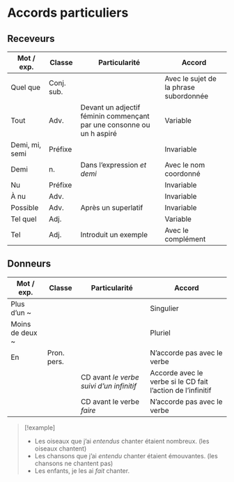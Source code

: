 # Accords particuliers

## Receveurs

| Mot / exp.      | Classe     | Particularité                                                         | Accord                                 |
| --------------- | ---------- | --------------------------------------------------------------------- | -------------------------------------- |
| Quel que        | Conj. sub. |                                                                       | Avec le sujet de la phrase subordonnée |
| Tout            | Adv.       | Devant un adjectif féminin commençant par une consonne ou un h aspiré | Variable                               |
| Demi, mi, semi  | Préfixe    |                                                                       | Invariable                             |
| Demi            | n.         | Dans l’expression *et demi*                                           | Avec le nom coordonné                  |
| Nu              | Préfixe    |                                                                       | Invariable                             |
| À nu            | Adv.       |                                                                       | Invariable                             |
| Possible        | Adv.       | Après un superlatif                                                   | Invariable                             |
| Tel quel        | Adj.       |                                                                       | Variable                               |
| Tel             | Adj.       | Introduit un exemple                                                  | Avec le complément                     |

## Donneurs

| Mot / exp.      | Classe      | Particularité                            | Accord                                                      |
| --------------- | ----------- | ---------------------------------------- | ----------------------------------------------------------- |
| Plus d’un ~     |             |                                          | Singulier                                                   |
| Moins de deux ~ |             |                                          | Pluriel                                                     |
| En              | Pron. pers. |                                          | N’accorde pas avec le verbe                                 |
|                 |             | CD avant *le verbe suivi d’un infinitif* | Accorde avec le verbe si le CD fait l’action de l’infinitif |
|                 |             | CD avant le verbe *faire*                | N’accorde pas avec le verbe                                 |

> [!example]
> - Les oiseaux que j’ai *entendus* chanter étaient nombreux. (les oiseaux chantent)
> - Les chansons que j’ai *entendu* chanter étaient émouvantes. (les chansons ne chantent pas)
> - Les enfants, je les ai *fait* chanter.
